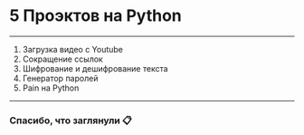# 5 Проэктов на Python

---
1. Загрузка видео с Youtube
2. Сокращение ссылок
3. Шифрование и дешифрование текста
4. Генератор паролей
5. Pain на Python
---

### Спасибо, что заглянули 📋 
